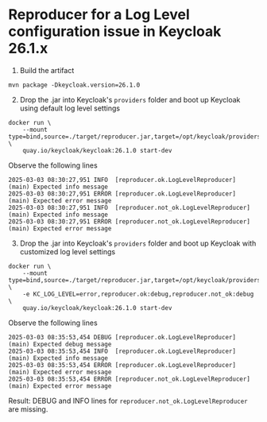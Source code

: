 # Reproducer for a Log Level configuration issue in Keycloak 26.1.x

1. Build the artifact
```
mvn package -Dkeycloak.version=26.1.0
```
2. Drop the .jar into Keycloak's `providers` folder and boot up Keycloak using default log level settings
```
docker run \
    --mount type=bind,source=./target/reproducer.jar,target=/opt/keycloak/providers/reproducer.jar \
    quay.io/keycloak/keycloak:26.1.0 start-dev
```
Observe the following lines
```
2025-03-03 08:30:27,951 INFO  [reproducer.ok.LogLevelReproducer] (main) Expected info message
2025-03-03 08:30:27,951 ERROR [reproducer.ok.LogLevelReproducer] (main) Expected error message
2025-03-03 08:30:27,951 INFO  [reproducer.not_ok.LogLevelReproducer] (main) Expected info message
2025-03-03 08:30:27,951 ERROR [reproducer.not_ok.LogLevelReproducer] (main) Expected error message
```
3. Drop the .jar into Keycloak's `providers` folder and boot up Keycloak with customized log level settings
```
docker run \
    --mount type=bind,source=./target/reproducer.jar,target=/opt/keycloak/providers/reproducer.jar \
    -e KC_LOG_LEVEL=error,reproducer.ok:debug,reproducer.not_ok:debug \
    quay.io/keycloak/keycloak:26.1.0 start-dev
```
Observe the following lines
```
2025-03-03 08:35:53,454 DEBUG [reproducer.ok.LogLevelReproducer] (main) Expected debug message
2025-03-03 08:35:53,454 INFO  [reproducer.ok.LogLevelReproducer] (main) Expected info message
2025-03-03 08:35:53,454 ERROR [reproducer.ok.LogLevelReproducer] (main) Expected error message
2025-03-03 08:35:53,454 ERROR [reproducer.not_ok.LogLevelReproducer] (main) Expected error message
```

Result: DEBUG and INFO lines for `reproducer.not_ok.LogLevelReproducer` are missing.
